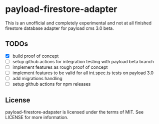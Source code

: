 # payload-firestore-adapter

This is an unofficial and completely experimental and not at all finished firestore database adapter for payload cms 3.0 beta.

## TODOs

- [x] build proof of concept
- [ ] setup github actions for integration testing with payload beta branch
- [ ] implement features as rough proof of concept
- [ ] implement features to be valid for all int.spec.ts tests on payload 3.0
- [ ] add migrations handling
- [ ] setup github actions for npm releases

## License

payload-firestore-adapater is licensed under the terms of MIT. See LICENSE for more information.
